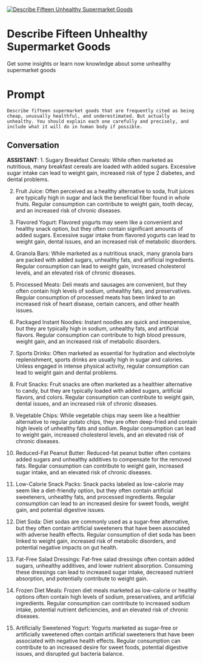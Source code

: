 
[![Describe Fifteen Unhealthy Supermarket Goods](https://flow-prompt-covers.s3.us-west-1.amazonaws.com/icon/abstract/abs_5.png)]()
# Describe Fifteen Unhealthy Supermarket Goods 
Get some insights or learn now knowledge about some unhealthy supermarket goods

# Prompt

```
Describe fifteen supermarket goods that are frequently cited as being cheap, unusually healthful, and underestimated. But actually unhealthy. You should explain each one carefully and precisely, and include what it will do in human body if possible.  
```

## Conversation

**ASSISTANT**: 1. Sugary Breakfast Cereals: While often marketed as nutritious, many breakfast cereals are loaded with added sugars. Excessive sugar intake can lead to weight gain, increased risk of type 2 diabetes, and dental problems.



2. Fruit Juice: Often perceived as a healthy alternative to soda, fruit juices are typically high in sugar and lack the beneficial fiber found in whole fruits. Regular consumption can contribute to weight gain, tooth decay, and an increased risk of chronic diseases.



3. Flavored Yogurt: Flavored yogurts may seem like a convenient and healthy snack option, but they often contain significant amounts of added sugars. Excessive sugar intake from flavored yogurts can lead to weight gain, dental issues, and an increased risk of metabolic disorders.



4. Granola Bars: While marketed as a nutritious snack, many granola bars are packed with added sugars, unhealthy fats, and artificial ingredients. Regular consumption can lead to weight gain, increased cholesterol levels, and an elevated risk of chronic diseases.



5. Processed Meats: Deli meats and sausages are convenient, but they often contain high levels of sodium, unhealthy fats, and preservatives. Regular consumption of processed meats has been linked to an increased risk of heart disease, certain cancers, and other health issues.



6. Packaged Instant Noodles: Instant noodles are quick and inexpensive, but they are typically high in sodium, unhealthy fats, and artificial flavors. Regular consumption can contribute to high blood pressure, weight gain, and an increased risk of metabolic disorders.



7. Sports Drinks: Often marketed as essential for hydration and electrolyte replenishment, sports drinks are usually high in sugar and calories. Unless engaged in intense physical activity, regular consumption can lead to weight gain and dental problems.



8. Fruit Snacks: Fruit snacks are often marketed as a healthier alternative to candy, but they are typically loaded with added sugars, artificial flavors, and colors. Regular consumption can contribute to weight gain, dental issues, and an increased risk of chronic diseases.



9. Vegetable Chips: While vegetable chips may seem like a healthier alternative to regular potato chips, they are often deep-fried and contain high levels of unhealthy fats and sodium. Regular consumption can lead to weight gain, increased cholesterol levels, and an elevated risk of chronic diseases.



10. Reduced-Fat Peanut Butter: Reduced-fat peanut butter often contains added sugars and unhealthy additives to compensate for the removed fats. Regular consumption can contribute to weight gain, increased sugar intake, and an elevated risk of chronic diseases.



11. Low-Calorie Snack Packs: Snack packs labeled as low-calorie may seem like a diet-friendly option, but they often contain artificial sweeteners, unhealthy fats, and processed ingredients. Regular consumption can lead to an increased desire for sweet foods, weight gain, and potential digestive issues.



12. Diet Soda: Diet sodas are commonly used as a sugar-free alternative, but they often contain artificial sweeteners that have been associated with adverse health effects. Regular consumption of diet soda has been linked to weight gain, increased risk of metabolic disorders, and potential negative impacts on gut health.



13. Fat-Free Salad Dressings: Fat-free salad dressings often contain added sugars, unhealthy additives, and lower nutrient absorption. Consuming these dressings can lead to increased sugar intake, decreased nutrient absorption, and potentially contribute to weight gain.



14. Frozen Diet Meals: Frozen diet meals marketed as low-calorie or healthy options often contain high levels of sodium, preservatives, and artificial ingredients. Regular consumption can contribute to increased sodium intake, potential nutrient deficiencies, and an elevated risk of chronic diseases.



15. Artificially Sweetened Yogurt: Yogurts marketed as sugar-free or artificially sweetened often contain artificial sweeteners that have been associated with negative health effects. Regular consumption can contribute to an increased desire for sweet foods, potential digestive issues, and disrupted gut bacteria balance.



